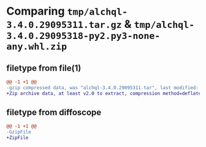 # Comparing `tmp/alchql-3.4.0.29095311.tar.gz` & `tmp/alchql-3.4.0.29095318-py2.py3-none-any.whl.zip`

## filetype from file(1)

```diff
@@ -1 +1 @@
-gzip compressed data, was "alchql-3.4.0.29095311.tar", last modified: Thu Jul 20 15:38:52 2023, max compression
+Zip archive data, at least v2.0 to extract, compression method=deflate
```

## filetype from diffoscope

```diff
@@ -1 +1 @@
-GzipFile
+ZipFile
```

